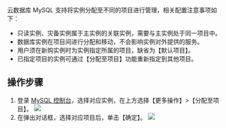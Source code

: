 云数据库 MySQL 支持将实例分配至不同的项目进行管理，相关配置注意事项如下：
- 只读实例、灾备实例属于主实例的关联实例，需要与主实例处于同一项目中。
- 数据库实例在项目间进行分配和移动，不会影响实例对外提供的服务。
- 用户须在新购实例时为实例指定所属的项目，缺省为【默认项目】。
- 已指定项目的实例可通过【分配至项目】功能重新指定到其他项目。

## 操作步骤
1. 登录 [MySQL 控制台](https://console.cloud.tencent.com/cdb/)，选择对应实例，在上方选择【更多操作】>【分配至项目】。
![](https://main.qcloudimg.com/raw/29a7d2d888ad0f81579a0efda37acdd0.png)
2. 在弹出对话框，选择对应项目后，单击【确定】。
![](https://main.qcloudimg.com/raw/00ddccf18b6bff5d13e003bc62fc8a12.png)
